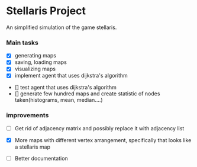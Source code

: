# Stellaris Project
An simplified simulation of the game stellaris.


### Main tasks
- [x] generating maps
- [x] saving, loading maps
- [x] visualizing maps
- [X] implement agent that uses dijkstra's algorithm
- [] test agent that uses dijkstra's algorithm
- [] generate few hundred maps and create statistic of nodes taken(histograms, mean, median....)

### improvements
- [ ] Get rid of adjacency matrix and possibly replace it with adjacency list
- [X] More maps with different vertex arrangement, specifically that looks like a stellaris map
- [ ] Better documentation



